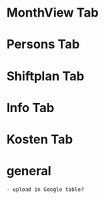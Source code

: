 ﻿# MonthView Tab

# Persons Tab

# Shiftplan Tab

# Info Tab

# Kosten Tab

# general

	- upload in Google table?